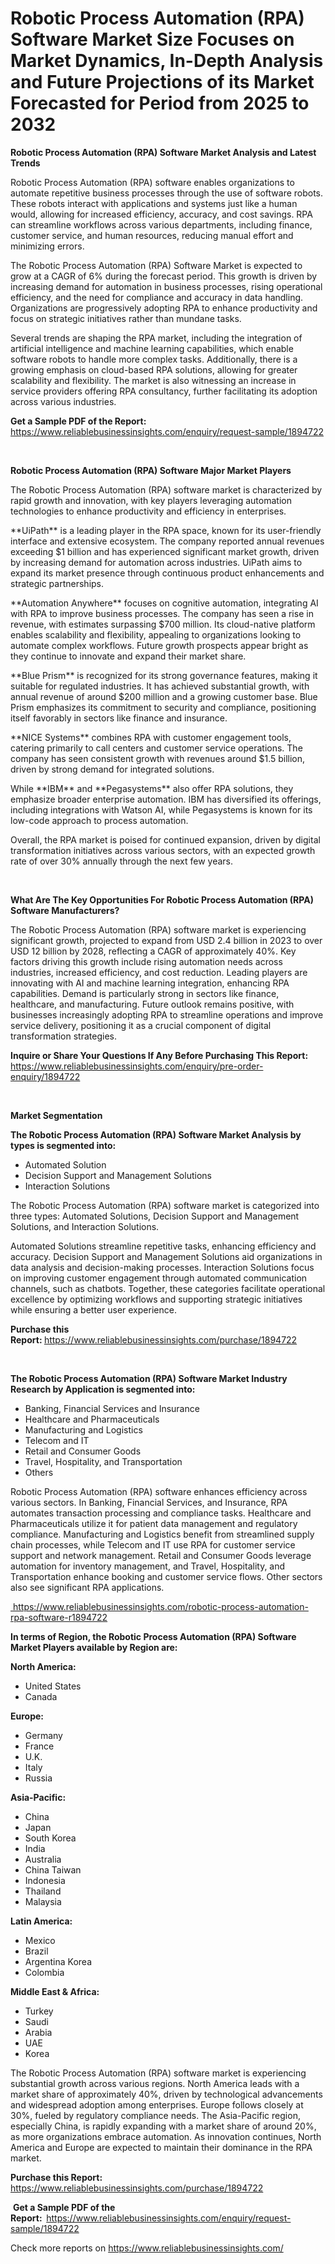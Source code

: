 <p><h1>Robotic Process Automation (RPA) Software Market Size Focuses on Market Dynamics, In-Depth Analysis and Future Projections of its Market Forecasted for Period from 2025 to 2032</h1></p><p><strong>Robotic Process Automation (RPA) Software Market Analysis and Latest Trends</strong></p>
<p><p>Robotic Process Automation (RPA) software enables organizations to automate repetitive business processes through the use of software robots. These robots interact with applications and systems just like a human would, allowing for increased efficiency, accuracy, and cost savings. RPA can streamline workflows across various departments, including finance, customer service, and human resources, reducing manual effort and minimizing errors.</p><p>The Robotic Process Automation (RPA) Software Market is expected to grow at a CAGR of 6% during the forecast period. This growth is driven by increasing demand for automation in business processes, rising operational efficiency, and the need for compliance and accuracy in data handling. Organizations are progressively adopting RPA to enhance productivity and focus on strategic initiatives rather than mundane tasks.</p><p>Several trends are shaping the RPA market, including the integration of artificial intelligence and machine learning capabilities, which enable software robots to handle more complex tasks. Additionally, there is a growing emphasis on cloud-based RPA solutions, allowing for greater scalability and flexibility. The market is also witnessing an increase in service providers offering RPA consultancy, further facilitating its adoption across various industries.</p></p>
<p><strong>Get a Sample PDF of the Report:&nbsp;</strong> <a href="https://www.reliablebusinessinsights.com/enquiry/request-sample/1894722?utm_campaign=84&utm_medium=2&utm_source=Github&utm_content=ia&utm_term=13012025&utm_id=robotic-process-automation-rpa-software">https://www.reliablebusinessinsights.com/enquiry/request-sample/1894722</a></p>
<p>&nbsp;</p>
<p><strong>Robotic Process Automation (RPA) Software Major Market Players</strong></p>
<p><p>The Robotic Process Automation (RPA) software market is characterized by rapid growth and innovation, with key players leveraging automation technologies to enhance productivity and efficiency in enterprises. </p><p>**UiPath** is a leading player in the RPA space, known for its user-friendly interface and extensive ecosystem. The company reported annual revenues exceeding $1 billion and has experienced significant market growth, driven by increasing demand for automation across industries. UiPath aims to expand its market presence through continuous product enhancements and strategic partnerships.</p><p>**Automation Anywhere** focuses on cognitive automation, integrating AI with RPA to improve business processes. The company has seen a rise in revenue, with estimates surpassing $700 million. Its cloud-native platform enables scalability and flexibility, appealing to organizations looking to automate complex workflows. Future growth prospects appear bright as they continue to innovate and expand their market share.</p><p>**Blue Prism** is recognized for its strong governance features, making it suitable for regulated industries. It has achieved substantial growth, with annual revenue of around $200 million and a growing customer base. Blue Prism emphasizes its commitment to security and compliance, positioning itself favorably in sectors like finance and insurance.</p><p>**NICE Systems** combines RPA with customer engagement tools, catering primarily to call centers and customer service operations. The company has seen consistent growth with revenues around $1.5 billion, driven by strong demand for integrated solutions.</p><p>While **IBM** and **Pegasystems** also offer RPA solutions, they emphasize broader enterprise automation. IBM has diversified its offerings, including integrations with Watson AI, while Pegasystems is known for its low-code approach to process automation. </p><p>Overall, the RPA market is poised for continued expansion, driven by digital transformation initiatives across various sectors, with an expected growth rate of over 30% annually through the next few years.</p></p>
<p>&nbsp;</p>
<p><strong>What Are The Key Opportunities For Robotic Process Automation (RPA) Software Manufacturers?</strong></p>
<p><p>The Robotic Process Automation (RPA) software market is experiencing significant growth, projected to expand from USD 2.4 billion in 2023 to over USD 12 billion by 2028, reflecting a CAGR of approximately 40%. Key factors driving this growth include rising automation needs across industries, increased efficiency, and cost reduction. Leading players are innovating with AI and machine learning integration, enhancing RPA capabilities. Demand is particularly strong in sectors like finance, healthcare, and manufacturing. Future outlook remains positive, with businesses increasingly adopting RPA to streamline operations and improve service delivery, positioning it as a crucial component of digital transformation strategies.</p></p>
<p><strong>Inquire or Share Your Questions If Any Before Purchasing This Report:</strong> <a href="https://www.reliablebusinessinsights.com/enquiry/pre-order-enquiry/1894722?utm_campaign=84&utm_medium=2&utm_source=Github&utm_content=ia&utm_term=13012025&utm_id=robotic-process-automation-rpa-software">https://www.reliablebusinessinsights.com/enquiry/pre-order-enquiry/1894722</a></p>
<p>&nbsp;</p>
<p><strong>Market Segmentation</strong></p>
<p><strong>The Robotic Process Automation (RPA) Software Market Analysis by types is segmented into:</strong></p>
<p><ul><li>Automated Solution</li><li>Decision Support and Management Solutions</li><li>Interaction Solutions</li></ul></p>
<p><p>The Robotic Process Automation (RPA) software market is categorized into three types: Automated Solutions, Decision Support and Management Solutions, and Interaction Solutions. </p><p>Automated Solutions streamline repetitive tasks, enhancing efficiency and accuracy. Decision Support and Management Solutions aid organizations in data analysis and decision-making processes. Interaction Solutions focus on improving customer engagement through automated communication channels, such as chatbots. Together, these categories facilitate operational excellence by optimizing workflows and supporting strategic initiatives while ensuring a better user experience.</p></p>
<p><strong>Purchase this Report:&nbsp;</strong><a href="https://www.reliablebusinessinsights.com/purchase/1894722?utm_campaign=84&utm_medium=2&utm_source=Github&utm_content=ia&utm_term=13012025&utm_id=robotic-process-automation-rpa-software">https://www.reliablebusinessinsights.com/purchase/1894722</a></p>
<p>&nbsp;</p>
<p><strong>The Robotic Process Automation (RPA) Software Market Industry Research by Application is segmented into:</strong></p>
<p><ul><li>Banking, Financial Services and Insurance</li><li>Healthcare and Pharmaceuticals</li><li>Manufacturing and Logistics</li><li>Telecom and IT</li><li>Retail and Consumer Goods</li><li>Travel, Hospitality, and Transportation</li><li>Others</li></ul></p>
<p><p>Robotic Process Automation (RPA) software enhances efficiency across various sectors. In Banking, Financial Services, and Insurance, RPA automates transaction processing and compliance tasks. Healthcare and Pharmaceuticals utilize it for patient data management and regulatory compliance. Manufacturing and Logistics benefit from streamlined supply chain processes, while Telecom and IT use RPA for customer service support and network management. Retail and Consumer Goods leverage automation for inventory management, and Travel, Hospitality, and Transportation enhance booking and customer service flows. Other sectors also see significant RPA applications.</p></p>
<p><a href="https://www.reliablebusinessinsights.com/robotic-process-automation-rpa-software-r1894722?utm_campaign=84&utm_medium=2&utm_source=Github&utm_content=ia&utm_term=13012025&utm_id=robotic-process-automation-rpa-software">&nbsp;https://www.reliablebusinessinsights.com/robotic-process-automation-rpa-software-r1894722</a></p>
<p><strong>In terms of Region, the Robotic Process Automation (RPA) Software Market Players available by Region are:</strong></p>
<p>
    <p> <strong> North America: </strong>
        <ul>
            <li>United States</li>
            <li>Canada</li>
        </ul>
        </p> 
    <p> <strong> Europe: </strong>
        <ul>
            <li>Germany</li>
            <li>France</li>
            <li>U.K.</li>
            <li>Italy</li>
            <li>Russia</li>
        </ul>
        </p> 
    <p> <strong> Asia-Pacific: </strong>
        <ul>
            <li>China</li>
            <li>Japan</li>
            <li>South Korea</li>
            <li>India</li>
            <li>Australia</li>
            <li>China Taiwan</li>
            <li>Indonesia</li>
            <li>Thailand</li>
            <li>Malaysia</li>
        </ul>
        </p> 
    <p> <strong> Latin America: </strong>
        <ul>
            <li>Mexico</li>
            <li>Brazil</li>
            <li>Argentina Korea</li>
            <li>Colombia</li>
        </ul>
        </p> 
    <p> <strong> Middle East & Africa: </strong>
        <ul>
            <li>Turkey</li>
            <li>Saudi</li>
            <li>Arabia</li>
            <li>UAE</li>
            <li>Korea</li>
        </ul>
    </p>
    </p>
<p><p>The Robotic Process Automation (RPA) software market is experiencing substantial growth across various regions. North America leads with a market share of approximately 40%, driven by technological advancements and widespread adoption among enterprises. Europe follows closely at 30%, fueled by regulatory compliance needs. The Asia-Pacific region, especially China, is rapidly expanding with a market share of around 20%, as more organizations embrace automation. As innovation continues, North America and Europe are expected to maintain their dominance in the RPA market.</p></p>
<p><strong>Purchase this Report: </strong><a href="https://www.reliablebusinessinsights.com/purchase/1894722?utm_campaign=84&utm_medium=2&utm_source=Github&utm_content=ia&utm_term=13012025&utm_id=robotic-process-automation-rpa-software">https://www.reliablebusinessinsights.com/purchase/1894722</a></p>
<p>&nbsp;<strong>Get a Sample PDF of the Report:&nbsp;&nbsp;</strong><a href="https://www.reliablebusinessinsights.com/enquiry/request-sample/1894722?utm_campaign=84&utm_medium=2&utm_source=Github&utm_content=ia&utm_term=13012025&utm_id=robotic-process-automation-rpa-software">https://www.reliablebusinessinsights.com/enquiry/request-sample/1894722</a></p>
<p><strong></strong></p>
<p>Check more reports on <a href="https://www.reliablebusinessinsights.com/?utm_campaign=84&utm_medium=2&utm_source=Github&utm_content=ia&utm_term=13012025&utm_id=robotic-process-automation-rpa-software">https://www.reliablebusinessinsights.com/</a></p>